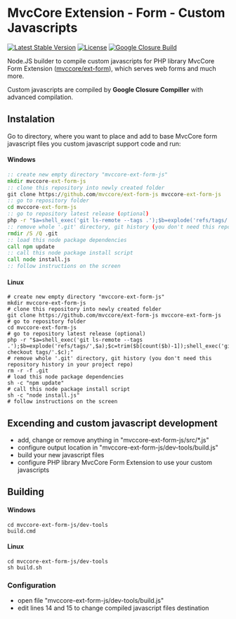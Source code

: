 # MvcCore Extension - Form - Custom Javascripts

[![Latest Stable Version](https://img.shields.io/badge/Stable-v4.2.0-brightgreen.svg?style=plastic)](https://github.com/mvccore/ext-form-js/releases)
[![License](https://img.shields.io/badge/Licence-BSD-brightgreen.svg?style=plastic)](https://mvccore.github.io/docs/mvccore/4.0.0/LICENCE.md)
[![Google Closure Build](https://img.shields.io/badge/Google%20Closure%20Build-passing-brightgreen.svg?style=plastic)](https://developers.google.com/closure/compiler/)

Node.JS builder to compile custom javascripts for PHP library MvcCore Form Extension ([mvccore/ext-form](https://github.com/mvccore/ext-form)), which serves web forms and much more.

Custom javascripts are compiled by **Google Closure Compiller** with advanced compilation.

## Instalation
Go to directory, where you want to place and add to base MvcCore form javascript files you custom javascript support code and run:

#### Windows
```cmd
:: create new empty directory "mvccore-ext-form-js"
mkdir mvccore-ext-form-js
:: clone this repository into newly created folder
git clone https://github.com/mvccore/ext-form-js mvccore-ext-form-js
:: go to repository folder
cd mvccore-ext-form-js
:: go to repository latest release (optional)
php -r "$a=shell_exec('git ls-remote --tags .');$b=explode('refs/tags/',$a);$c=trim($b[count($b)-1]);shell_exec('git checkout tags/'.$c);"
:: remove whole '.git' directory, git history (you don't need this repository history in your project repo)
rmdir /S /Q .git
:: load this node package dependencies
call npm update
:: call this node package install script
call node install.js
:: follow instructions on the screen
```
#### Linux
```shell
# create new empty directory "mvccore-ext-form-js"
mkdir mvccore-ext-form-js
# clone this repository into newly created folder
git clone https://github.com/mvccore/ext-form-js mvccore-ext-form-js
# go to repository folder
cd mvccore-ext-form-js
# go to repository latest release (optional)
php -r "$a=shell_exec('git ls-remote --tags .');$b=explode('refs/tags/',$a);$c=trim($b[count($b)-1]);shell_exec('git checkout tags/'.$c);"
# remove whole '.git' directory, git history (you don't need this repository history in your project repo)
rm -r -f .git
# load this node package dependencies
sh -c "npm update"
# call this node package install script
sh -c "node install.js"
# follow instructions on the screen
```

## Excending and custom javascript development
- add, change or remove anything in "mvccore-ext-form-js/src/*.js"
- configure output location in "mvccore-ext-form-js/dev-tools/build.js"
- build your new javascript files
- configure PHP library MvcCore Form Extension to use your custom javascripts

## Building

#### Windows
```shell
cd mvccore-ext-form-js/dev-tools
build.cmd
```
#### Linux
```shell
cd mvccore-ext-form-js/dev-tools
sh build.sh
```

### Configuration
- open file "mvccore-ext-form-js/dev-tools/build.js"
- edit lines 14 and 15 to change compiled javascript files destination
